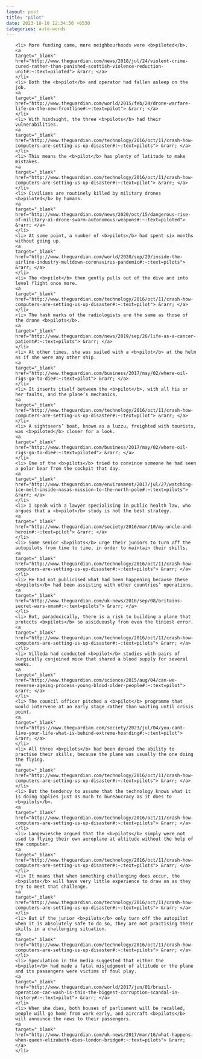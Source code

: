 ```yaml
---
layout: post
title: "pilot"
date: 2023-10-10 12:34:56 +0530
categories: auto-words
---
```

<ol>

    <li> More funding came, more neighbourhoods were <b>piloted</b>.
    <a 
    target="_blank" 
    href="http://www.theguardian.com/news/2018/jul/24/violent-crime-cured-rather-than-punished-scottish-violence-reduction-unit#:~:text=piloted"> &rarr; </a>
    </li>
    <li> Both the <b>pilot</b> and operator had fallen asleep on the job.
    <a 
    target="_blank" 
    href="http://www.theguardian.com/world/2015/feb/24/drone-warfare-life-on-the-new-frontline#:~:text=pilot"> &rarr; </a>
    </li>
    <li> With hindsight, the three <b>pilots</b> had their vulnerabilities.
    <a 
    target="_blank" 
    href="http://www.theguardian.com/technology/2016/oct/11/crash-how-computers-are-setting-us-up-disaster#:~:text=pilots"> &rarr; </a>
    </li>
    <li> This means the <b>pilot</b> has plenty of latitude to make mistakes.
    <a 
    target="_blank" 
    href="http://www.theguardian.com/technology/2016/oct/11/crash-how-computers-are-setting-us-up-disaster#:~:text=pilot"> &rarr; </a>
    </li>
    <li> Civilians are routinely killed by military drones <b>piloted</b> by humans.
    <a 
    target="_blank" 
    href="http://www.theguardian.com/news/2020/oct/15/dangerous-rise-of-military-ai-drone-swarm-autonomous-weapons#:~:text=piloted"> &rarr; </a>
    </li>
    <li> At some point, a number of <b>pilots</b> had spent six months without going up.
    <a 
    target="_blank" 
    href="http://www.theguardian.com/world/2020/sep/29/inside-the-airline-industry-meltdown-coronavirus-pandemic#:~:text=pilots"> &rarr; </a>
    </li>
    <li> The <b>pilot</b> then gently pulls out of the dive and into level flight once more.
    <a 
    target="_blank" 
    href="http://www.theguardian.com/technology/2016/oct/11/crash-how-computers-are-setting-us-up-disaster#:~:text=pilot"> &rarr; </a>
    </li>
    <li> The hash marks of the radiologists are the same as those of the drone <b>pilots</b>.
    <a 
    target="_blank" 
    href="http://www.theguardian.com/news/2019/sep/26/life-as-a-cancer-patient#:~:text=pilots"> &rarr; </a>
    </li>
    <li> At other times, she was sailed with a <b>pilot</b> at the helm as if she were any other ship.
    <a 
    target="_blank" 
    href="http://www.theguardian.com/business/2017/may/02/where-oil-rigs-go-to-die#:~:text=pilot"> &rarr; </a>
    </li>
    <li> It inserts itself between the <b>pilot</b>, with all his or her faults, and the plane’s mechanics.
    <a 
    target="_blank" 
    href="http://www.theguardian.com/technology/2016/oct/11/crash-how-computers-are-setting-us-up-disaster#:~:text=pilot"> &rarr; </a>
    </li>
    <li> A sightseers’ boat, known as a luzzu, freighted with tourists, was <b>piloted</b> closer for a look.
    <a 
    target="_blank" 
    href="http://www.theguardian.com/business/2017/may/02/where-oil-rigs-go-to-die#:~:text=piloted"> &rarr; </a>
    </li>
    <li> One of the <b>pilots</b> tried to convince someone he had seen a polar bear from the cockpit that day.
    <a 
    target="_blank" 
    href="http://www.theguardian.com/environment/2017/jul/27/watching-ice-melt-inside-nasas-mission-to-the-north-pole#:~:text=pilots"> &rarr; </a>
    </li>
    <li> I speak with a lawyer specialising in public health law, who argues that a <b>pilot</b> study is not the best strategy.
    <a 
    target="_blank" 
    href="http://www.theguardian.com/society/2016/mar/10/my-uncle-and-heroin#:~:text=pilot"> &rarr; </a>
    </li>
    <li> Some senior <b>pilots</b> urge their juniors to turn off the autopilots from time to time, in order to maintain their skills.
    <a 
    target="_blank" 
    href="http://www.theguardian.com/technology/2016/oct/11/crash-how-computers-are-setting-us-up-disaster#:~:text=pilots"> &rarr; </a>
    </li>
    <li> He had not publicised what had been happening because these <b>pilots</b> had been assisting with other countries’ operations.
    <a 
    target="_blank" 
    href="http://www.theguardian.com/uk-news/2016/sep/08/britains-secret-wars-oman#:~:text=pilots"> &rarr; </a>
    </li>
    <li> But, paradoxically, there is a risk to building a plane that protects <b>pilots</b> so assiduously from even the tiniest error.
    <a 
    target="_blank" 
    href="http://www.theguardian.com/technology/2016/oct/11/crash-how-computers-are-setting-us-up-disaster#:~:text=pilots"> &rarr; </a>
    </li>
    <li> Villeda had conducted <b>pilot</b> studies with pairs of surgically conjoined mice that shared a blood supply for several weeks.
    <a 
    target="_blank" 
    href="http://www.theguardian.com/science/2015/aug/04/can-we-reverse-ageing-process-young-blood-older-people#:~:text=pilot"> &rarr; </a>
    </li>
    <li> The council officer pitched a <b>pilot</b> programme that would intervene at an early stage rather than waiting until crisis point.
    <a 
    target="_blank" 
    href="https://www.theguardian.com/society/2023/jul/04/you-cant-live-your-life-what-is-behind-extreme-hoarding#:~:text=pilot"> &rarr; </a>
    </li>
    <li> All three <b>pilots</b> had been denied the ability to practise their skills, because the plane was usually the one doing the flying.
    <a 
    target="_blank" 
    href="http://www.theguardian.com/technology/2016/oct/11/crash-how-computers-are-setting-us-up-disaster#:~:text=pilots"> &rarr; </a>
    </li>
    <li> But the tendency to assume that the technology knows what it is doing applies just as much to bureaucracy as it does to <b>pilots</b>.
    <a 
    target="_blank" 
    href="http://www.theguardian.com/technology/2016/oct/11/crash-how-computers-are-setting-us-up-disaster#:~:text=pilots"> &rarr; </a>
    </li>
    <li> Langewiesche argued that the <b>pilots</b> simply were not used to flying their own aeroplane at altitude without the help of the computer.
    <a 
    target="_blank" 
    href="http://www.theguardian.com/technology/2016/oct/11/crash-how-computers-are-setting-us-up-disaster#:~:text=pilots"> &rarr; </a>
    </li>
    <li> It means that when something challenging does occur, the <b>pilots</b> will have very little experience to draw on as they try to meet that challenge.
    <a 
    target="_blank" 
    href="http://www.theguardian.com/technology/2016/oct/11/crash-how-computers-are-setting-us-up-disaster#:~:text=pilots"> &rarr; </a>
    </li>
    <li> But if the junior <b>pilots</b> only turn off the autopilot when it is absolutely safe to do so, they are not practising their skills in a challenging situation.
    <a 
    target="_blank" 
    href="http://www.theguardian.com/technology/2016/oct/11/crash-how-computers-are-setting-us-up-disaster#:~:text=pilots"> &rarr; </a>
    </li>
    <li> Speculation in the media suggested that either the <b>pilot</b> had made a fatal misjudgment of altitude or the plane and its passengers were victims of foul play.
    <a 
    target="_blank" 
    href="http://www.theguardian.com/world/2017/jun/01/brazil-operation-car-wash-is-this-the-biggest-corruption-scandal-in-history#:~:text=pilot"> &rarr; </a>
    </li>
    <li> When she dies, both houses of parliament will be recalled, people will go home from work early, and aircraft <b>pilots</b> will announce the news to their passengers.
    <a 
    target="_blank" 
    href="http://www.theguardian.com/uk-news/2017/mar/16/what-happens-when-queen-elizabeth-dies-london-bridge#:~:text=pilots"> &rarr; </a>
    </li>
